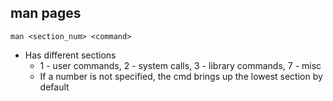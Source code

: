 ## man pages

```
man <section_num> <command>
```

- Has different sections
    - 1 - user commands, 2 - system calls, 3 - library commands, 7 - misc
    - If a number is not specified, the cmd brings up the lowest section by default